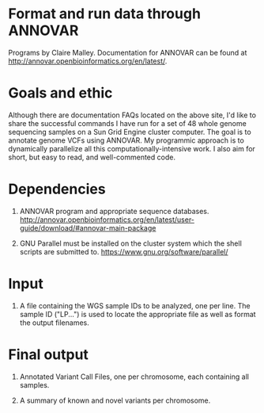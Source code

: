 # Format and run data through ANNOVAR
Programs by Claire Malley. Documentation for ANNOVAR can be found at http://annovar.openbioinformatics.org/en/latest/.

# Goals and ethic
Although there are documentation FAQs located on the above site, I'd like to share the successful commands I have run for a set of 48 whole genome sequencing samples on a Sun Grid Engine cluster computer. The goal is to annotate genome VCFs using ANNOVAR. My programmic approach is to dynamically parallelize all this computationally-intensive work. I also aim for short, but easy to read, and well-commented code.

# Dependencies
1. ANNOVAR program and appropriate sequence databases. http://annovar.openbioinformatics.org/en/latest/user-guide/download/#annovar-main-package

2. GNU Parallel must be installed on the cluster system which the shell scripts are submitted to. https://www.gnu.org/software/parallel/

# Input
1. A file containing the WGS sample IDs to be analyzed, one per line. The sample ID ("LP...") is used to locate the appropriate file as well as format the output filenames.

# Final output
1. Annotated Variant Call Files, one per chromosome, each containing all samples.

2. A summary of known and novel variants per chromosome.
